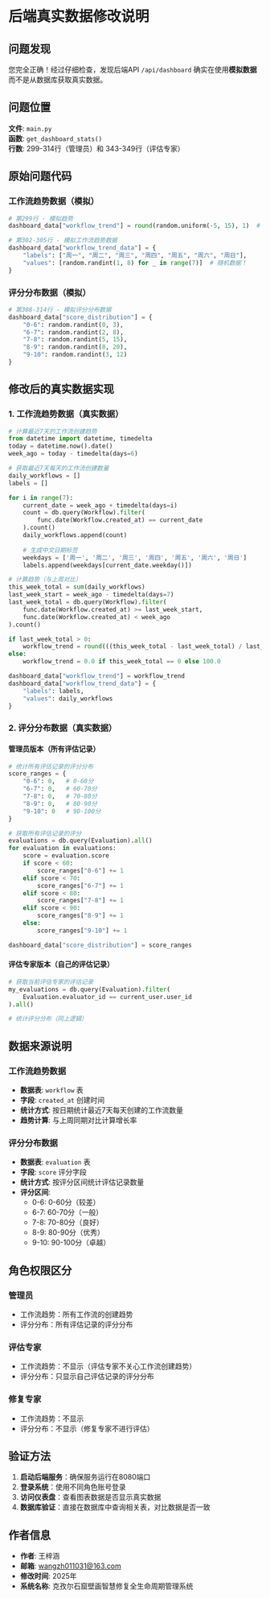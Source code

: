 # 后端真实数据修改说明

## 问题发现
您完全正确！经过仔细检查，发现后端API `/api/dashboard` 确实在使用**模拟数据**而不是从数据库获取真实数据。

## 问题位置
**文件**: `main.py`  
**函数**: `get_dashboard_stats()`  
**行数**: 299-314行（管理员）和 343-349行（评估专家）

## 原始问题代码

### 工作流趋势数据（模拟）
```python
# 第299行 - 模拟趋势
dashboard_data["workflow_trend"] = round(random.uniform(-5, 15), 1)  # 模拟趋势

# 第302-305行 - 模拟工作流趋势数据
dashboard_data["workflow_trend_data"] = {
    "labels": ["周一", "周二", "周三", "周四", "周五", "周六", "周日"],
    "values": [random.randint(1, 8) for _ in range(7)]  # 随机数据！
}
```

### 评分分布数据（模拟）
```python
# 第308-314行 - 模拟评分分布数据
dashboard_data["score_distribution"] = {
    "0-6": random.randint(0, 3),
    "6-7": random.randint(2, 8),
    "7-8": random.randint(5, 15),
    "8-9": random.randint(8, 20),
    "9-10": random.randint(3, 12)
}
```

## 修改后的真实数据实现

### 1. 工作流趋势数据（真实数据）
```python
# 计算最近7天的工作流创建趋势
from datetime import datetime, timedelta
today = datetime.now().date()
week_ago = today - timedelta(days=6)

# 获取最近7天每天的工作流创建数量
daily_workflows = []
labels = []

for i in range(7):
    current_date = week_ago + timedelta(days=i)
    count = db.query(Workflow).filter(
        func.date(Workflow.created_at) == current_date
    ).count()
    daily_workflows.append(count)
    
    # 生成中文日期标签
    weekdays = ['周一', '周二', '周三', '周四', '周五', '周六', '周日']
    labels.append(weekdays[current_date.weekday()])

# 计算趋势（与上周对比）
this_week_total = sum(daily_workflows)
last_week_start = week_ago - timedelta(days=7)
last_week_total = db.query(Workflow).filter(
    func.date(Workflow.created_at) >= last_week_start,
    func.date(Workflow.created_at) < week_ago
).count()

if last_week_total > 0:
    workflow_trend = round(((this_week_total - last_week_total) / last_week_total) * 100, 1)
else:
    workflow_trend = 0.0 if this_week_total == 0 else 100.0

dashboard_data["workflow_trend"] = workflow_trend
dashboard_data["workflow_trend_data"] = {
    "labels": labels,
    "values": daily_workflows
}
```

### 2. 评分分布数据（真实数据）

#### 管理员版本（所有评估记录）
```python
# 统计所有评估记录的评分分布
score_ranges = {
    "0-6": 0,   # 0-60分
    "6-7": 0,   # 60-70分
    "7-8": 0,   # 70-80分
    "8-9": 0,   # 80-90分
    "9-10": 0   # 90-100分
}

# 获取所有评估记录的评分
evaluations = db.query(Evaluation).all()
for evaluation in evaluations:
    score = evaluation.score
    if score < 60:
        score_ranges["0-6"] += 1
    elif score < 70:
        score_ranges["6-7"] += 1
    elif score < 80:
        score_ranges["7-8"] += 1
    elif score < 90:
        score_ranges["8-9"] += 1
    else:
        score_ranges["9-10"] += 1

dashboard_data["score_distribution"] = score_ranges
```

#### 评估专家版本（自己的评估记录）
```python
# 获取当前评估专家的评估记录
my_evaluations = db.query(Evaluation).filter(
    Evaluation.evaluator_id == current_user.user_id
).all()

# 统计评分分布（同上逻辑）
```

## 数据来源说明

### 工作流趋势数据
- **数据表**: `workflow` 表
- **字段**: `created_at` 创建时间
- **统计方式**: 按日期统计最近7天每天创建的工作流数量
- **趋势计算**: 与上周同期对比计算增长率

### 评分分布数据
- **数据表**: `evaluation` 表
- **字段**: `score` 评分字段
- **统计方式**: 按评分区间统计评估记录数量
- **评分区间**: 
  - 0-6: 0-60分（较差）
  - 6-7: 60-70分（一般）
  - 7-8: 70-80分（良好）
  - 8-9: 80-90分（优秀）
  - 9-10: 90-100分（卓越）

## 角色权限区分

### 管理员
- 工作流趋势：所有工作流的创建趋势
- 评分分布：所有评估记录的评分分布

### 评估专家
- 工作流趋势：不显示（评估专家不关心工作流创建趋势）
- 评分分布：只显示自己评估记录的评分分布

### 修复专家
- 工作流趋势：不显示
- 评分分布：不显示（修复专家不进行评估）

## 验证方法

1. **启动后端服务**：确保服务运行在8080端口
2. **登录系统**：使用不同角色账号登录
3. **访问仪表盘**：查看图表数据是否显示真实数据
4. **数据库验证**：直接在数据库中查询相关表，对比数据是否一致

## 作者信息
- **作者**: 王梓涵
- **邮箱**: wangzh011031@163.com
- **修改时间**: 2025年
- **系统名称**: 克孜尔石窟壁画智慧修复全生命周期管理系统



